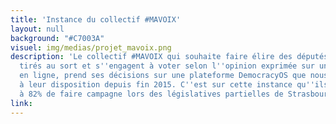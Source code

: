```yaml
---
title: 'Instance du collectif #MAVOIX'
layout: null
background: "#C7003A"
visuel: img/medias/projet_mavoix.png
description: 'Le collectif #MAVOIX qui souhaite faire élire des députés augmentés*,
  tirés au sort et s''engagent à voter selon l''opinion exprimée sur une plateforme
  en ligne, prend ses décisions sur une plateforme DemocracyOS que nous avons mis
  à leur disposition depuis fin 2015. C''est sur cette instance qu''ils ont décidé
  à 82% de faire campagne lors des législatives partielles de Strasbourg, en mai 2016.'
link: 
---
```


